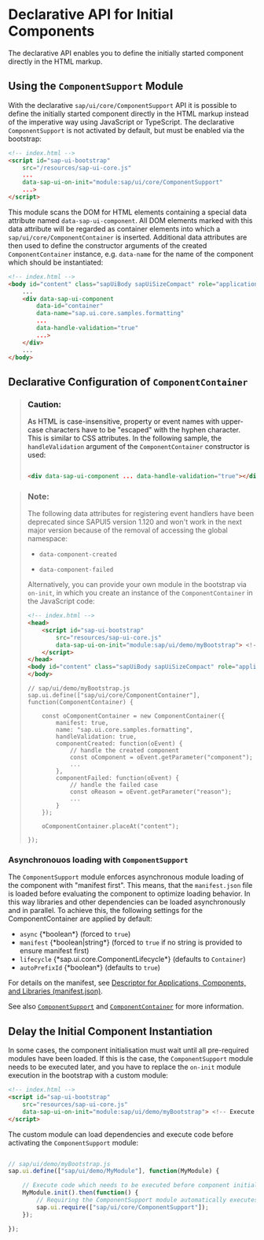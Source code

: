 <!-- loio82a0fcecc3cb427c91469bc537ebdddf -->

# Declarative API for Initial Components

The declarative API enables you to define the initially started component directly in the HTML markup.



<a name="loio82a0fcecc3cb427c91469bc537ebdddf__section_p1l_4by_jkb"/>

## Using the `ComponentSupport` Module

With the declarative `sap/ui/core/ComponentSupport` API it is possible to define the initially started component directly in the HTML markup instead of the imperative way using JavaScript or TypeScript. The declarative `ComponentSupport` is not activated by default, but must be enabled via the bootstrap:

```html
<!-- index.html -->
<script id="sap-ui-bootstrap"
    src="/resources/sap-ui-core.js"
    ...
    data-sap-ui-on-init="module:sap/ui/core/ComponentSupport"
    ...>
</script>
```

This module scans the DOM for HTML elements containing a special data attribute named `data-sap-ui-component`. All DOM elements marked with this data attribute will be regarded as container elements into which a `sap/ui/core/ComponentContainer` is inserted. Additional data attributes are then used to define the constructor arguments of the created `ComponentContainer` instance, e.g. `data-name` for the name of the component which should be instantiated:

```html
<!-- index.html -->
<body id="content" class="sapUiBody sapUiSizeCompact" role="application">
    ...
    <div data-sap-ui-component
        data-id="container"
        data-name="sap.ui.core.samples.formatting"
        ...
        data-handle-validation="true"
        ...>
    </div>
    ...
</body>
```



<a name="loio82a0fcecc3cb427c91469bc537ebdddf__section_tks_rby_jkb"/>

## Declarative Configuration of `ComponentContainer`

> ### Caution:  
> As HTML is case-insensitive, property or event names with upper-case characters have to be "escaped" with the hyphen character. This is similar to CSS attributes. In the following sample, the `handleValidation` argument of the `ComponentContainer` constructor is used:
> 
> ```html
> 
> <div data-sap-ui-component ... data-handle-validation="true"></div>
> 
> ```

> ### Note:  
> The following data attributes for registering event handlers have been deprecated since SAPUI5 version 1.120 and won't work in the next major version because of the removal of accessing the global namespace:
> 
> -   `data-component-created`
> 
> -   `data-component-failed`
> 
> 
> Alternatively, you can provide your own module in the bootstrap via `on-init`, in which you create an instance of the `ComponentContainer` in the JavaScript code:
> 
> ```html
> <!-- index.html -->
> <head>
>     <script id="sap-ui-bootstrap"
>         src="resources/sap-ui-core.js"
>         data-sap-ui-on-init="module:sap/ui/demo/myBootstrap"> <!-- Execute custom module on init -->
>     </script>
> </head>
> <body id="content" class="sapUiBody sapUiSizeCompact" role="application">
> </body>
> ```
> 
> ```
> // sap/ui/demo/myBootstrap.js
> sap.ui.define(["sap/ui/core/ComponentContainer"], function(ComponentContainer) {
> 
>     const oComponentContainer = new ComponentContainer({
>         manifest: true,
>         name: "sap.ui.core.samples.formatting",
>         handleValidation: true,
>         componentCreated: function(oEvent) {
>             // handle the created component
>             const oComponent = oEvent.getParameter("component");
>             ...
>         },
>         componentFailed: function(oEvent) {
>             // handle the failed case
>             const oReason = oEvent.getParameter("reason");
>             ...
>         }
>     });
> 
>     oComponentContainer.placeAt("content");
> 
> });
> ```



### Asynchronouos loading with `ComponentSupport`

The `ComponentSupport` module enforces asynchronous module loading of the component with "manifest first". This means, that the `manifest.json` file is loaded before evaluating the component to optimize loading behavior. In this way libraries and other dependencies can be loaded asynchronously and in parallel. To achieve this, the following settings for the ComponentContainer are applied by default:

-   `async` \{\*boolean\*\} \(forced to `true`\)
-   `manifest` \{\*boolean|string\*\} \(forced to `true` if no string is provided to ensure manifest first\)
-   `lifecycle` \{\*sap.ui.core.ComponentLifecycle\*\} \(defaults to `Container`\)
-   `autoPrefixId` \{\*boolean\*\} \(defaults to `true`\)

For details on the manifest, see [Descriptor for Applications, Components, and Libraries \(manifest.json\)](descriptor-for-applications-components-and-libraries-manifest-json-be0cf40.md).

See also [`ComponentSupport`](https://ui5.sap.com/#/api/module:sap/ui/core/ComponentSupport) and [`ComponentContainer`](https://ui5.sap.com/#/api/sap.ui.core.ComponentContainer) for more information. 



<a name="loio82a0fcecc3cb427c91469bc537ebdddf__section_zmp_rwc_kkb"/>

## Delay the Initial Component Instantiation

In some cases, the component initialisation must wait until all pre-required modules have been loaded. If this is the case, the `ComponentSupport` module needs to be executed later, and you have to replace the `on-init` module execution in the bootstrap with a custom module:

```html
<!-- index.html -->
<script id="sap-ui-bootstrap"
    src="resources/sap-ui-core.js"
    data-sap-ui-on-init="module:sap/ui/demo/myBootstrap"> <!-- Execute custom module on init -->
</script>
```

The custom module can load dependencies and execute code before activating the `ComponentSupport` module:

```js

// sap/ui/demo/myBootstrap.js
sap.ui.define(["sap/ui/demo/MyModule"], function(MyModule) {

    // Execute code which needs to be executed before component initialization
    MyModule.init().then(function() {
        // Requiring the ComponentSupport module automatically executes the component initialisation for all declaratively defined components
        sap.ui.require(["sap/ui/core/ComponentSupport"]);
    });

});
```

